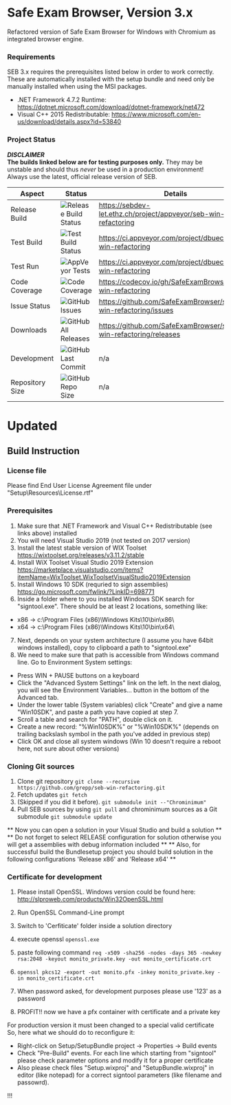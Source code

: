 # Safe Exam Browser, Version 3.x

Refactored version of Safe Exam Browser for Windows with Chromium as integrated browser engine.

### Requirements

SEB 3.x requires the prerequisites listed below in order to work correctly. These are automatically installed with the setup bundle and need only be manually installed when using the MSI packages.

* .NET Framework 4.7.2 Runtime: https://dotnet.microsoft.com/download/dotnet-framework/net472
* Visual C++ 2015 Redistributable: https://www.microsoft.com/en-us/download/details.aspx?id=53840

### Project Status

**_DISCLAIMER_**\
**The builds linked below are for testing purposes only.** They may be unstable and should thus _never_ be used in a production environment! Always use the latest, official release version of SEB.

| Aspect          | Status                                                                                                                | Details                                                         |
| --------------- | --------------------------------------------------------------------------------------------------------------------- | --------------------------------------------------------------- |
| Release Build   | ![Release Build Status](https://sebdev-let.ethz.ch/api/projects/status/kq78qrjtnpk82ti0?svg=true)                     | https://sebdev-let.ethz.ch/project/appveyor/seb-win-refactoring |
| Test Build      | ![Test Build Status](https://ci.appveyor.com/api/projects/status/a56akt9r174570m7?svg=true)                           | https://ci.appveyor.com/project/dbuechel/seb-win-refactoring    |
| Test Run        | ![AppVeyor Tests](https://img.shields.io/appveyor/tests/dbuechel/seb-win-refactoring?logo=appveyor&logoColor=%23ccc)  | https://ci.appveyor.com/project/dbuechel/seb-win-refactoring    |
| Code Coverage   | ![Code Coverage](https://codecov.io/gh/SafeExamBrowser/seb-win-refactoring/branch/master/graph/badge.svg)             | https://codecov.io/gh/SafeExamBrowser/seb-win-refactoring       |
| Issue Status    | ![GitHub Issues](https://img.shields.io/github/issues/safeexambrowser/seb-win-refactoring?logo=github)                | https://github.com/SafeExamBrowser/seb-win-refactoring/issues   |
| Downloads       | ![GitHub All Releases](https://img.shields.io/github/downloads/safeexambrowser/seb-win-refactoring/total?logo=github) | https://github.com/SafeExamBrowser/seb-win-refactoring/releases |
| Development     | ![GitHub Last Commit](https://img.shields.io/github/last-commit/safeexambrowser/seb-win-refactoring?logo=github)      | n/a                                                             |
| Repository Size | ![GitHub Repo Size](https://img.shields.io/github/repo-size/safeexambrowser/seb-win-refactoring?logo=github)          | n/a                                                             |



# Updated

## Build Instruction

### License file
Please find End User License Agreement file under "Setup\Resources\License.rtf"

### Prerequisites

1. Make sure that .NET Framework and Visual C++ Redistributable (see links above) installed
2. You will need Visual Studio 2019 (not tested on 2017 version)
3. Install the latest stable version of WIX Toolset https://wixtoolset.org/releases/v3.11.2/stable
4. Install WiX Toolset Visual Studio 2019 Extension https://marketplace.visualstudio.com/items?itemName=WixToolset.WixToolsetVisualStudio2019Extension
5. Install Windows 10 SDK (requried to sign assemblies) https://go.microsoft.com/fwlink/?LinkID=698771
6. Inside a folder where to you installed Windows SDK search for "signtool.exe". There should be at least 2 locations, something like:
* x86 -> c:\Program Files (x86)\Windows Kits\10\bin\x86\
* x64 -> c:\Program Files (x86)\Windows Kits\10\bin\x64\
7. Next, depends on your system architecture (I assume you have 64bit windows installed), copy to clipboard a path to "signtool.exe"
8. We need to make sure that path is accessible from Windows command line. Go to Environment System settings:
* Press WIN + PAUSE buttons on a keyboard
* Click the "Advanced System Settings" link on the left. In the next dialog, you will see the Environment Variables... button in the bottom of the Advanced tab.
* Under the lower table (System variables) click "Create" and give a name "Win10SDK", and paste a path you have copied at step 7.
* Scroll a table and search for "PATH", double click on it.
* Create a new record: "%Win10SDK%" or "%Win10SDK%\" (depends on trailing backslash symbol in the path you've added in previous step)
* Click OK and close all system windows (Win 10 doesn't require a reboot here, not sure about other versions)

### Cloning Git sources

1. Clone git repository `git clone --recursive https://github.com/grepp/seb-win-refactoring.git`
2. Fetch updates `git fetch`
3. (Skipped if you did it before). `git submodule init --"Chrominimum"`
4. Pull SEB sources by using `git pull` and chrominimum sources as a Git submodule `git submodule update`

** Now you can open a solution in your Visual Studio and build a solution **
** Do not forget to select RELEASE configuration for solution otherwise you will get a assemblies with debug information included **
** Also, for successful build the Bundlesetup project you should build solution in the following configurations 'Release x86' and 'Release x64' **


### Certificate for development

1) Please install OpenSSL. Windows version could be found here: http://slproweb.com/products/Win32OpenSSL.html

2) Run OpenSSL Command-Line prompt 

3) Switch to 'Cerfiticate' folder inside a solution directory

4) execute openssl `openssl.exe`

5) paste following command `req -x509 -sha256 -nodes -days 365 -newkey rsa:2048 -keyout monito_private.key -out monito_certificate.crt`

6) `openssl pkcs12 -export -out monito.pfx -inkey monito_private.key -in monito_certificate.crt`

7) When password asked, for development purposes please use '123' as a password

8) PROFIT!! now we have a pfx container with certificate and a private key

For production version it must been changed to a special valid certificate
So, here what we should do to reconfigure it:
- Right-click on Setup/SetupBundle project -> Properties -> Build events
- Check "Pre-Build" events. For each line which starting from "signtool" please check parameter options and modify it for a proper certificate
- Also please check files "Setup.wixproj" and "SetupBundle.wixproj" in editor (like notepad) for a correct signtool parameters (like filename and passowrd).

!!!